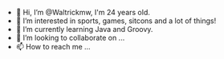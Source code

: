 - 👋 Hi, I’m @Waltrickmw, I'm 24 years old.
- 👀 I’m interested in sports, games, sitcons and a lot of things!
- 🌱 I’m currently learning Java and Groovy. 
- 💞️ I’m looking to collaborate on ...
- 📫 How to reach me ...

<!---
Waltrickmw/Waltrickmw is a ✨ special ✨ repository because its `README.md` (this file) appears on your GitHub profile.
You can click the Preview link to take a look at your changes.
--->
